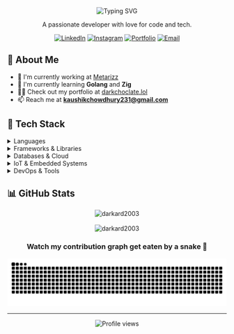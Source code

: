 <div align="center">
  <img src="https://readme-typing-svg.herokuapp.com?font=Fira+Code&size=30&duration=3000&pause=1000&color=2E96F7&center=true&vCenter=true&width=600&lines=Hi+👋,+I'm+Kaushik+Chowdhury;Full+Stack+Developer;Tech+Enthusiast" alt="Typing SVG" />
  <p>A passionate developer with love for code and tech.</p>
  
  [![LinkedIn](https://img.shields.io/badge/LinkedIn-0077B5?style=for-the-badge&logo=linkedin&logoColor=white)](https://linkedin.com/in/kaushik-chowdhury-379146266)
  [![Instagram](https://img.shields.io/badge/Instagram-E4405F?style=for-the-badge&logo=instagram&logoColor=white)](https://instagram.com/_.code._.life._)
  [![Portfolio](https://img.shields.io/badge/Portfolio-000000?style=for-the-badge&logo=About.me&logoColor=white)](https://www.darkchoclate.lol./)
  [![Email](https://img.shields.io/badge/Email-D14836?style=for-the-badge&logo=gmail&logoColor=white)](mailto:kaushikchowdhury231@gmail.com)
</div>

## 💫 About Me

- 🔭 I'm currently working  at [Metarizz](https://www.metarizz.com/)
- 🌱 I'm currently learning **Golang** and **Zig**
- 👨‍💻 Check out my portfolio at [darkchoclate.lol](https://www.darkchoclate.lol./)
- 📫 Reach me at **kaushikchowdhury231@gmail.com**

## 🚀 Tech Stack

<details>
  <summary>Languages</summary>
  <br>
  <p align="left">
    <img src="https://img.shields.io/badge/Python-3776AB?style=for-the-badge&logo=python&logoColor=white" alt="Python">
    <img src="https://img.shields.io/badge/JavaScript-F7DF1E?style=for-the-badge&logo=javascript&logoColor=black" alt="JavaScript">
    <img src="https://img.shields.io/badge/TypeScript-3178C6?style=for-the-badge&logo=typescript&logoColor=white" alt="TypeScript">
    <img src="https://img.shields.io/badge/C-00599C?style=for-the-badge&logo=c&logoColor=white" alt="C">
    <img src="https://img.shields.io/badge/C++-00599C?style=for-the-badge&logo=c%2B%2B&logoColor=white" alt="C++">
    <img src="https://img.shields.io/badge/Go-00ADD8?style=for-the-badge&logo=go&logoColor=white" alt="Go">
    <img src="https://img.shields.io/badge/Dart-0175C2?style=for-the-badge&logo=dart&logoColor=white" alt="Dart">
    <img src="https://img.shields.io/badge/Kotlin-7F52FF?style=for-the-badge&logo=kotlin&logoColor=white" alt="Kotlin">
    <img src="https://img.shields.io/badge/Zig-F7A41D?style=for-the-badge&logo=zig&logoColor=white" alt="Zig">
  </p>
</details>

<details>
  <summary>Frameworks & Libraries</summary>
  <br>
  <p align="left">
    <img src="https://img.shields.io/badge/Angular-DD0031?style=for-the-badge&logo=angular&logoColor=white" alt="Angular">
    <img src="https://img.shields.io/badge/Astro-FF5D01?style=for-the-badge&logo=astro&logoColor=white" alt="Astro">
    <img src="https://img.shields.io/badge/Django-092E20?style=for-the-badge&logo=django&logoColor=white" alt="Django">
    <img src="https://img.shields.io/badge/Flask-000000?style=for-the-badge&logo=flask&logoColor=white" alt="Flask">
    <img src="https://img.shields.io/badge/FastAPI-009688?style=for-the-badge&logo=fastapi&logoColor=white" alt="FastAPI">
    <img src="https://img.shields.io/badge/Flutter-02569B?style=for-the-badge&logo=flutter&logoColor=white" alt="Flutter">
  </p>
</details>

<details>
  <summary>Databases & Cloud</summary>
  <br>
  <p align="left">
    <img src="https://img.shields.io/badge/MongoDB-47A248?style=for-the-badge&logo=mongodb&logoColor=white" alt="MongoDB">
    <img src="https://img.shields.io/badge/MySQL-4479A1?style=for-the-badge&logo=mysql&logoColor=white" alt="MySQL">
    <img src="https://img.shields.io/badge/SQLite-003B57?style=for-the-badge&logo=sqlite&logoColor=white" alt="SQLite">
    <img src="https://img.shields.io/badge/Firebase-FFCA28?style=for-the-badge&logo=firebase&logoColor=black" alt="Firebase">
    <img src="https://img.shields.io/badge/Google_Cloud-4285F4?style=for-the-badge&logo=google-cloud&logoColor=white" alt="GCP">
    <img src="https://img.shields.io/badge/Hive_DB-FDEE21?style=for-the-badge&logo=apache-hive&logoColor=black" alt="Hive DB">
  </p>
</details>

<details>
  <summary>IoT & Embedded Systems</summary>
  <br>
  <p align="left">
    <img src="https://img.shields.io/badge/Arduino-00979D?style=for-the-badge&logo=arduino&logoColor=white" alt="Arduino">
    <img src="https://img.shields.io/badge/PlatformIO-FF7F00?style=for-the-badge&logo=platformio&logoColor=white" alt="PlatformIO">
    <img src="https://img.shields.io/badge/ESP32-E7352C?style=for-the-badge&logo=espressif&logoColor=white" alt="ESP32">
    <img src="https://img.shields.io/badge/Raspberry%20Pi-A22846?style=for-the-badge&logo=raspberry-pi&logoColor=white" alt="Raspberry Pi">
    <img src="https://img.shields.io/badge/Embedded_C/C++-00599C?style=for-the-badge&logo=c%2B%2B&logoColor=white" alt="Embedded C/C++">
    <img src="https://img.shields.io/badge/Sensors-4285F4?style=for-the-badge&logo=adafruit&logoColor=white" alt="Sensors">
  </p>
</details>

<details>
  <summary>DevOps & Tools</summary>
  <br>
  <p align="left">
    <img src="https://img.shields.io/badge/Git-F05032?style=for-the-badge&logo=git&logoColor=white" alt="Git">
    <img src="https://img.shields.io/badge/Linux-FCC624?style=for-the-badge&logo=linux&logoColor=black" alt="Linux">
    <img src="https://img.shields.io/badge/Bash-4EAA25?style=for-the-badge&logo=gnu-bash&logoColor=white" alt="Bash">
    <img src="https://img.shields.io/badge/Android-3DDC84?style=for-the-badge&logo=android&logoColor=white" alt="Android">
    <img src="https://img.shields.io/badge/Qt-41CD52?style=for-the-badge&logo=qt&logoColor=white" alt="Qt">
  </p>
</details>

## 📊 GitHub Stats

<div align="center">
  <img src="https://github-readme-stats.vercel.app/api/top-langs?username=darkard2003&show_icons=true&locale=en&layout=compact&theme=tokyonight" alt="darkard2003" />
  <br><br>
  <img src="https://streak-stats.demolab.com/?user=darkard2003&theme=tokyonight&ring=2E96F7&fire=2E96F7&currStreakLabel=2E96F7" alt="darkard2003" />
  
  <h3>Watch my contribution graph get eaten by a snake 🐍</h3>
  
  <img src="https://raw.githubusercontent.com/darkard2003/darkard2003/output/github-contribution-grid-snake-dark.svg" alt="Snake Animation" />
</div>

---

<div align="center">
  <img src="https://komarev.com/ghpvc/?username=darkard2003&style=flat-square&color=blue" alt="Profile views" />
</div>
